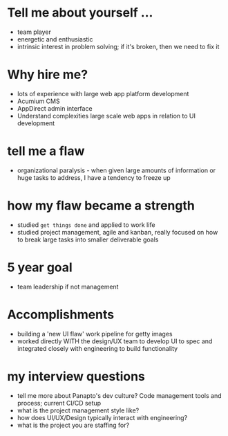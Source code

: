 # Tell me about yourself ...

* team player
* energetic and enthusiastic 
* intrinsic interest in problem solving; if it's broken, then we need to fix it

# Why hire me?

* lots of experience with large web app platform development 
* Acumium CMS
* AppDirect admin interface
* Understand complexities large scale web apps in relation to UI development 

# tell me a flaw

* organizational paralysis - when given large amounts of information or huge tasks to address, I have a tendency to freeze up 

# how my flaw became a strength 

* studied `get things done` and applied to work life
* studied project management, agile and kanban, really focused on how to break large tasks into smaller deliverable goals

# 5 year goal

* team leadership if not management 

# Accomplishments 

* building a 'new UI flaw' work pipeline for getty images
* worked directly WITH the design/UX team to develop UI to spec and integrated closely with engineering to build functionality 


# my interview questions

* tell me more about Panapto's dev culture? Code management tools and process; current CI/CD setup
* what is the project management style like?
* how does UI/UX/Design typically interact with engineering?
* what is the project you are staffing for?






